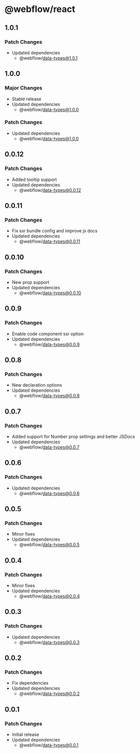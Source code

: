# @webflow/react

## 1.0.1

### Patch Changes

- Updated dependencies
  - @webflow/data-types@1.0.1

## 1.0.0

### Major Changes

- Stable release
- Updated dependencies
  - @webflow/data-types@1.0.0

### Patch Changes

- Updated dependencies
  - @webflow/data-types@1.0.0

## 0.0.12

### Patch Changes

- Added tooltip support
- Updated dependencies
  - @webflow/data-types@0.0.12

## 0.0.11

### Patch Changes

- Fix ssr bundle config and improve js docs
- Updated dependencies
  - @webflow/data-types@0.0.11

## 0.0.10

### Patch Changes

- New prop support
- Updated dependencies
  - @webflow/data-types@0.0.10

## 0.0.9

### Patch Changes

- Enable code component ssr option
- Updated dependencies
  - @webflow/data-types@0.0.9

## 0.0.8

### Patch Changes

- New declaration options
- Updated dependencies
  - @webflow/data-types@0.0.8

## 0.0.7

### Patch Changes

- Added support for Number prop settings and better JSDocs
- Updated dependencies
  - @webflow/data-types@0.0.7

## 0.0.6

### Patch Changes

- Updated dependencies
  - @webflow/data-types@0.0.6

## 0.0.5

### Patch Changes

- Minor fixes
- Updated dependencies
  - @webflow/data-types@0.0.5

## 0.0.4

### Patch Changes

- Minor fixes
- Updated dependencies
  - @webflow/data-types@0.0.4

## 0.0.3

### Patch Changes

- Updated dependencies
  - @webflow/data-types@0.0.3

## 0.0.2

### Patch Changes

- Fix dependencies
- Updated dependencies
  - @webflow/data-types@0.0.2

## 0.0.1

### Patch Changes

- Initial release
- Updated dependencies
  - @webflow/data-types@0.0.1
